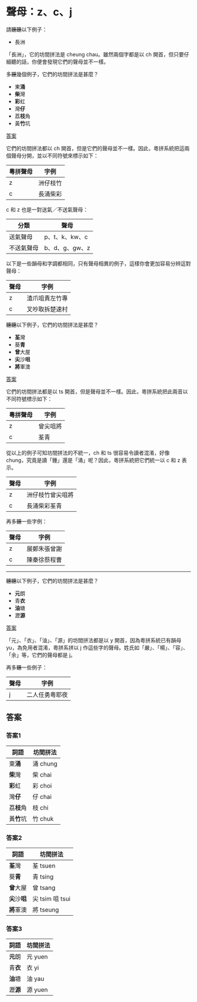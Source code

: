 # 聲母：z、c、j

請~~聽聽~~以下例子：

- 長洲

「長洲」，它的坊間拼法是 cheung chau。雖然兩個字都是以 ch 開首，但只要仔細聽的話，你便會發現它們的聲母並不一樣。

多~~聽~~幾個例子，它們的坊間拼法是甚麼？

- 東**涌**
- **柴**灣
- **彩**虹
- 灣**仔**
- 荔**枝**角
- 黃**竹**坑

[答案](#答案1)

它們的坊間拼法都以 ch 開首，但是它們的聲母並不一樣。因此，粵拼系統把這兩個聲母分開，並以不同符號來標示如下：

| 粵拼聲母 | 字例     |
|----------|----------|
| z        | 洲仔枝竹 |
| c        | 長涌柴彩 |

c 和 z 也是一對送氣／不送氣聲母：

| 分類       | 聲母           |
|------------|----------------|
| 送氣聲母   | p、t、k、kw、c |
| 不送氣聲母 | b、d、g、gw、z |

以下是一些韻母和字調都相同，只有聲母相異的例子，這樣你會更加容易分辨這對聲母：

| 聲母 | 字例           |
|------|----------------|
| z    | 渣爪咀責左竹專 |
| c    | 叉吵取拆楚速村 |

~~聽聽~~以下例子，它們的坊間拼法是甚麼？

- **荃**灣
- 葵**青**
- **曾**大屋
- **尖**沙**咀**
- **將**軍澳

[答案](#答案2)

它們的坊間拼法都是以 ts 開首，但是聲母並不一樣。因此，粵拼系統把此兩音以不同符號標示如下：

| 粵拼聲母 | 字例     |
|----------|----------|
| z        | 曾尖咀將 |
| c        | 荃青     |

從以上的例子可知坊間拼法的不統一，ch 和 ts 很容易令讀者混淆，好像 chung，究竟是讀「鍾」還是「涌」呢？因此，粵拼系統把它們統一以 c 和 z 表示。

| 聲母 | 字例             |
|------|------------------|
| z    | 洲仔枝竹曾尖咀將 |
| c    | 長涌柴彩荃青     |

再多~~聽~~一些字例：

| 聲母 | 字例         |
|------|--------------|
| z    | 展鄭朱張曾謝 |
| c    | 陳秦徐蔡程曹 |

---

~~聽聽~~以下例子，它們的坊間拼法是甚麼？

- **元**朗
- 青**衣**
- **油**塘
- 瀝**源**

[答案](#答案3)

「元」、「衣」、「油」、「源」的坊間拼法都是以 y 開首，因為粵拼系統已有韻母 yu，為免用者混淆，粵拼系拼以 j 作這些字的聲母。姓氏如「嚴」、「楊」、「容」、「余」等，它們的聲母都是 j。

再多~~聽~~一些例子：

| 聲母 | 字例           |
|------|----------------|
| j    | 二人任勇粵耶夜 |

## 答案

### 答案1

| 詞語       | 坊間拼法 |
|------------|----------|
| 東**涌**   | 涌 chung |
| **柴**灣   | 柴 chai  |
| **彩**虹   | 彩 choi  |
| 灣**仔**   | 仔 chai  |
| 荔**枝**角 | 枝 chi   |
| 黃**竹**坑 | 竹 chuk  |

### 答案2

| 詞語           | 坊間拼法        |
|----------------|-----------------|
| **荃**灣       | 荃 tsuen        |
| 葵**青**       | 青 tsing        |
| **曾**大屋     | 曾 tsang        |
| **尖**沙**咀** | 尖 tsim 咀 tsui |
| **將**軍澳     | 將 tseung       |

### 答案3

| 詞語     | 坊間拼法 |
|----------|----------|
| **元**朗 | 元 yuen  |
| 青**衣** | 衣 yi    |
| **油**塘 | 油 yau   |
| 瀝**源** | 源 yuen  |
